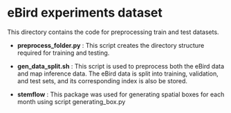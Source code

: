 # eBird experiments dataset

This directory contains the code for preprocessing train and test datasets.

- **preprocess_folder.py** : This script creates the directory structure required for training and testing.

- **gen_data_split.sh** : This script is used to preprocess both the eBird data and map inference data. The eBird data is split into training, validation, and test sets, and its corresponding index is also be stored.

- **stemflow** : This package was used for generating spatial boxes for each month using script generating_box.py